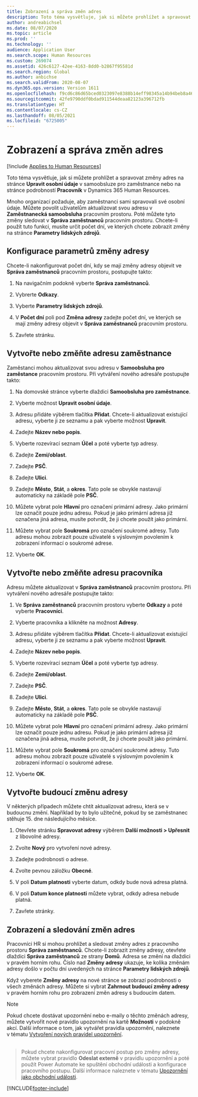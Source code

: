 ```yaml
---
title: Zobrazení a správa změn adres
description: Toto téma vysvětluje, jak si můžete prohlížet a spravovat změny adres ve službě Dynamics 365 Human Resources.
author: andreabichsel
ms.date: 08/07/2020
ms.topic: article
ms.prod: ''
ms.technology: ''
audience: Application User
ms.search.scope: Human Resources
ms.custom: 269074
ms.assetid: 426c6127-42ee-4163-8dd0-b2867f95581d
ms.search.region: Global
ms.author: anbichse
ms.search.validFrom: 2020-08-07
ms.dyn365.ops.version: Version 1611
ms.openlocfilehash: f9cd6c86d65bced0323097e8388b14eff98345a14b94beb8a469c8c5f482c36b
ms.sourcegitcommit: 42fe9790ddf0bdad911544deaa82123a396712fb
ms.translationtype: HT
ms.contentlocale: cs-CZ
ms.lasthandoff: 08/05/2021
ms.locfileid: "6725005"
---
```

# <a name="view-and-manage-address-changes"></a>Zobrazení a správa změn adres

[!include [Applies to Human Resources](../includes/applies-to-hr.md)]

Toto téma vysvětluje, jak si můžete prohlížet a spravovat změny adres na stránce **Upravit osobní údaje** v samoobsluze pro zaměstnance nebo na stránce podrobností **Pracovník** v Dynamics 365 Human Resources.

Mnoho organizací požaduje, aby zaměstnanci sami spravovali své osobní údaje. Můžete povolit uživatelům aktualizovat svou adresu v **Zaměstnanecká samoobsluha** pracovním prostoru. Poté můžete tyto změny sledovat v **Správa zaměstnanců** pracovním prostoru. Chcete-li použít tuto funkci, musíte určit počet dní, ve kterých chcete zobrazit změny na stránce **Parametry lidských zdrojů**.

## <a name="configure-address-change-parameters"></a>Konfigurace parametrů změny adresy

Chcete-li nakonfigurovat počet dní, kdy se mají změny adresy objevit ve **Správa zaměstnanců** pracovním prostoru, postupujte takto:

1. Na navigačním podokně vyberte **Správa zaměstnanců**.

2. Vybrerte **Odkazy**.

3. Vyberte **Parametry lidských zdrojů**.

4. V **Počet dní** poli pod **Změna adresy** zadejte počet dní, ve kterých se mají změny adresy objevit v **Správa zaměstnanců** pracovním prostoru.

5. Zavřete stránku.

## <a name="create-or-change-an-employee-address"></a>Vytvořte nebo změňte adresu zaměstnance

Zaměstanci mohou aktualizovat svou adresu v **Samoobsluha pro zaměstance** pracovním prostoru. Při vytváření nového adresáře postupujte takto:

1. Na domovské stránce vyberte dlaždici **Samoobsluha pro zaměstnance**.

2. Vyberte možnost **Upravit osobní údaje**.

3. Adresu přidáte výběrem tlačítka **Přidat**. Chcete-li aktualizovat existující adresu, vyberte ji ze seznamu a pak vyberte možnost **Upravit**.

4. Zadejte **Název nebo popis**.

5. Vyberte rozevírací seznam **Účel** a poté vyberte typ adresy.

6. Zadejte **Zemi/oblast**.

7. Zadejte **PSČ**.

8. Zadejte **Ulici**.

9. Zadejte **Město**, **Stát**, a **okres**. Tato pole se obvykle nastavují automaticky na základě pole **PSČ**.

10. Můžete vybrat pole **Hlavní** pro označení primární adresy. Jako primární lze označit pouze jednu adresu. Pokud je jako primární adresa již označena jiná adresa, musíte potvrdit, že ji chcete použít jako primární.

11. Můžete vybrat pole **Soukromá** pro označení soukromé adresy. Tuto adresu mohou zobrazit pouze uživatelé s výslovným povolením k zobrazení informací o soukromé adrese.

12. Vyberte **OK**.

## <a name="create-or-change-a-worker-address"></a>Vytvořte nebo změňte adresu pracovníka

Adresu můžete aktualizovat v **Správa zaměstnanců** pracovním prostoru. Při vytváření nového adresáře postupujte takto:

1. Ve **Správa zaměstnanců** pracovním prostoru vyberte **Odkazy** a poté vyberte **Pracovníci**.

3. Vyberte pracovníka a klikněte na možnost **Adresy**.

3. Adresu přidáte výběrem tlačítka **Přidat**. Chcete-li aktualizovat existující adresu, vyberte ji ze seznamu a pak vyberte možnost **Upravit**.

4. Zadejte **Název nebo popis**.

5. Vyberte rozevírací seznam **Účel** a poté vyberte typ adresy.

6. Zadejte **Zemi/oblast**.

7. Zadejte **PSČ**.

8. Zadejte **Ulici**.

9. Zadejte **Město**, **Stát**, a **okres**. Tato pole se obvykle nastavují automaticky na základě pole **PSČ**.

10. Můžete vybrat pole **Hlavní** pro označení primární adresy. Jako primární lze označit pouze jednu adresu. Pokud je jako primární adresa již označena jiná adresa, musíte potvrdit, že ji chcete použít jako primární.

11. Můžete vybrat pole **Soukromá** pro označení soukromé adresy. Tuto adresu mohou zobrazit pouze uživatelé s výslovným povolením k zobrazení informací o soukromé adrese.

12. Vyberte **OK**.
 
## <a name="create-a-future-change-for-an-address"></a>Vytvořte budoucí změnu adresy

V některých případech můžete chtít aktualizovat adresu, která se v budoucnu změní. Například by to bylo užitečné, pokud by se zaměstnanec stěhuje 15. dne následujícího měsíce.

1. Otevřete stránku **Spravovat adresy** výběrem **Další možnosti > Upřesnit** z libovolné adresy.

2. Zvolte **Nový** pro vytvoření nové adresy.

3. Zadejte podrobnosti o adrese.

4. Zvolte pevnou záložku **Obecné**.

5. V poli **Datum platnosti** vyberte datum, odkdy bude nová adresa platná.

6. V poli **Datum konce platnosti** můžete vybrat, odkdy adresa nebude platná.

7. Zavřete stránky.

## <a name="view-and-monitor-address-changes"></a>Zobrazení a sledování změn adres

Pracovníci HR si mohou prohlížet a sledovat změny adres z pracovního prostoru **Správa zaměstnanců**. Chcete-li zobrazit změny adresy, otevřete dlaždici **Správa zaměstnanců** ze strany **Domů**. Adresa se změní na dlaždici v pravém horním rohu. Číslo nad **Změny adresy** ukazuje, ke kolika změnám adresy došlo v počtu dní uvedených na stránce **Parametry lidských zdrojů**. 

Když vyberete **Změny adresy** na nové stránce se zobrazí podrobnosti o všech změnách adresy. Můžete si vybrat **Zahrnout budoucí změny adresy** v pravém horním rohu pro zobrazení změn adresy s budoucím datem.

> [!NOTE]
> Pokud chcete dostávat upozornění nebo e-maily o těchto změnách adresy, můžete vytvořit nové pravidlo upozornění na kartě **Možnosti** v podokně akcí. Další informace o tom, jak vytvářet pravidla upozornění, naleznete v tématu [Vytvoření nových pravidel upozornění](../fin-ops-core/fin-ops/get-started/create-alerts.md).<br><br>

> Pokud chcete nakonfigurovat pracovní postup pro změny adresy, můžete vybrat pravidlo **Odeslat externě** v pravidlu upozornění a poté použít Power Automate ke spuštění obchodní události a konfigurace pracovního postupu. Další informace naleznete v tématu [Upozornění jako obchodní události](../fin-ops-core/fin-ops/get-started/create-alerts.md#alerts-as-business-events).


[!INCLUDE[footer-include](../includes/footer-banner.md)]